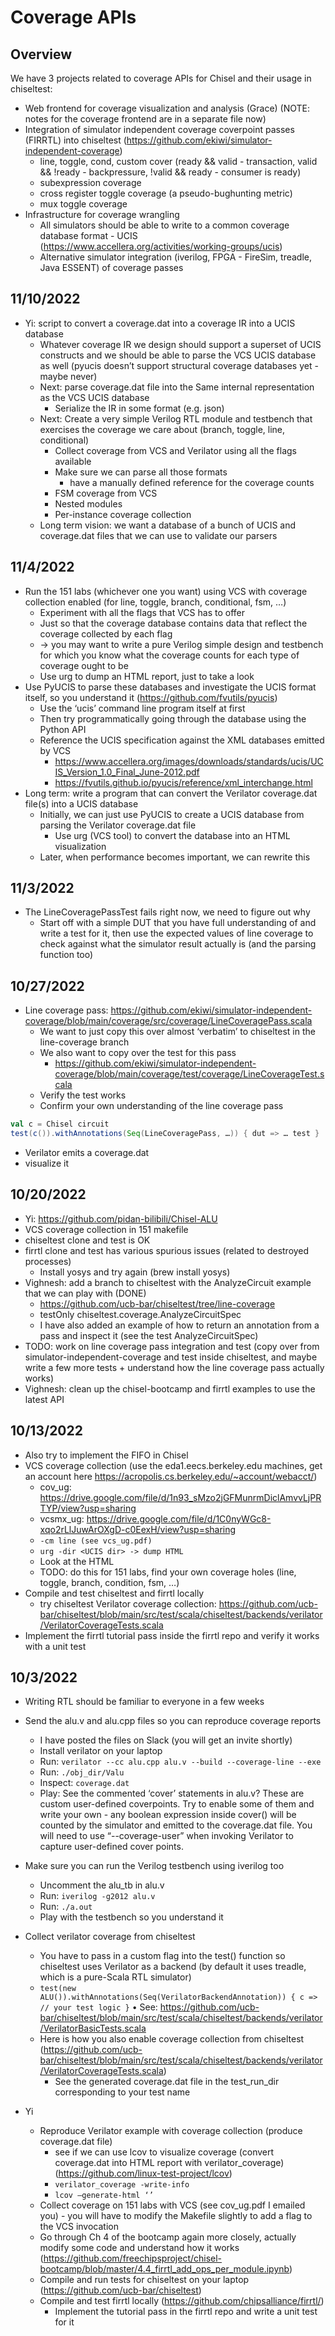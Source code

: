 # Coverage APIs

## Overview

We have 3 projects related to coverage APIs for Chisel and their usage in chiseltest:

- Web frontend for coverage visualization and analysis (Grace) (NOTE: notes for the coverage frontend are in a separate file now)
- Integration of simulator independent coverage coverpoint passes (FIRRTL) into chiseltest (https://github.com/ekiwi/simulator-independent-coverage)
    - line, toggle, cond, custom cover (ready && valid - transaction, valid && !ready - backpressure, !valid && ready - consumer is ready)
    - subexpression coverage
    - cross register toggle coverage (a pseudo-bughunting metric)
    - mux toggle coverage
- Infrastructure for coverage wrangling
    - All simulators should be able to write to a common coverage database format - UCIS (https://www.accellera.org/activities/working-groups/ucis)
    - Alternative simulator integration (iverilog, FPGA - FireSim, treadle, Java ESSENT) of coverage passes

## 11/10/2022

- Yi: script to convert a coverage.dat into a coverage IR into a UCIS database
    - Whatever coverage IR we design should support a superset of UCIS constructs and we should be able to parse the VCS UCIS database as well (pyucis doesn’t support structural coverage databases yet - maybe never)
    - Next: parse coverage.dat file into the Same internal representation as the VCS UCIS database
        - Serialize the IR in some format (e.g. json)
    - Next: Create a very simple Verilog RTL module and testbench that exercises the coverage we care about (branch, toggle, line, conditional)
        - Collect coverage from VCS and Verilator using all the flags available
        - Make sure we can parse all those formats
            - have a manually defined reference for the coverage counts
        - FSM coverage from VCS
        - Nested modules
        - Per-instance coverage collection
    - Long term vision: we want a database of a bunch of UCIS and coverage.dat files that we can use to validate our parsers

## 11/4/2022

- Run the 151 labs (whichever one you want) using VCS with coverage collection enabled (for line, toggle, branch, conditional, fsm, …)
    - Experiment with all the flags that VCS has to offer
    - Just so that the coverage database contains data that reflect the coverage collected by each flag
    - -> you may want to write a pure Verilog simple design and testbench for which you know what the coverage counts for each type of coverage ought to be
    - Use urg to dump an HTML report, just to take a look
- Use PyUCIS to parse these databases and investigate the UCIS format itself, so you understand it (https://github.com/fvutils/pyucis)
    - Use the ‘ucis’ command line program itself at first
    - Then try programmatically going through the database using the Python API
    - Reference the UCIS specification against the XML databases emitted by VCS
        - https://www.accellera.org/images/downloads/standards/ucis/UCIS_Version_1.0_Final_June-2012.pdf
        - https://fvutils.github.io/pyucis/reference/xml_interchange.html
- Long term: write a program that can convert the Verilator coverage.dat file(s) into a UCIS database
    - Initially, we can just use PyUCIS to create a UCIS database from parsing the Verilator coverage.dat file
        - Use urg (VCS tool) to convert the database into an HTML visualization
    - Later, when performance becomes important, we can rewrite this

## 11/3/2022

- The LineCoveragePassTest fails right now, we need to figure out why
    - Start off with a simple DUT that you have full understanding of and write a test for it, then use the expected values of line coverage to check against what the simulator result actually is (and the parsing function too)

## 10/27/2022

- Line coverage pass: https://github.com/ekiwi/simulator-independent-coverage/blob/main/coverage/src/coverage/LineCoveragePass.scala
    - We want to just copy this over almost ‘verbatim’ to chiseltest in the line-coverage branch
    - We also want to copy over the test for this pass
        - https://github.com/ekiwi/simulator-independent-coverage/blob/main/coverage/test/coverage/LineCoverageTest.scala
    - Verify the test works
    - Confirm your own understanding of the line coverage pass

```scala
val c = Chisel circuit
test(c()).withAnnotations(Seq(LineCoveragePass, …)) { dut => … test }
```

- Verilator emits a coverage.dat
- visualize it

## 10/20/2022

- Yi: https://github.com/pidan-bilibili/Chisel-ALU
- VCS coverage collection in 151 makefile
- chiseltest clone and test is OK
- firrtl clone and test has various spurious issues (related to destroyed processes)
    - Install yosys and try again (brew install yosys)
- Vighnesh: add a branch to chiseltest with the AnalyzeCircuit example that we can play with (DONE)
    - https://github.com/ucb-bar/chiseltest/tree/line-coverage
    - testOnly chiseltest.coverage.AnalyzeCircuitSpec
    - I have also added an example of how to return an annotation from a pass and inspect it (see the test AnalyzeCircuitSpec)
- TODO: work on line coverage pass integration and test (copy over from simulator-independent-coverage and test inside chiseltest, and maybe write a few more tests + understand how the line coverage pass actually works)
- Vighnesh: clean up the chisel-bootcamp and firrtl examples to use the latest API

## 10/13/2022

- Also try to implement the FIFO in Chisel
- VCS coverage collection (use the eda1.eecs.berkeley.edu machines, get an account here https://acropolis.cs.berkeley.edu/~account/webacct/)
    - cov_ug: https://drive.google.com/file/d/1n93_sMzo2jGFMunrmDiclAmvvLjPRTYP/view?usp=sharing
    - vcsmx_ug: https://drive.google.com/file/d/1C0nyWGc8-xqo2rLlJuwArOXgD-c0EexH/view?usp=sharing
    - `-cm line (see vcs_ug.pdf)`
    - `urg -dir <UCIS dir> -> dump HTML`
    - Look at the HTML
    - TODO: do this for 151 labs, find your own coverage holes (line, toggle, branch, condition, fsm, …)
- Compile and test chiseltest and firrtl locally
    - try chiseltest Verilator coverage collection: https://github.com/ucb-bar/chiseltest/blob/main/src/test/scala/chiseltest/backends/verilator/VerilatorCoverageTests.scala
- Implement the firrtl tutorial pass inside the firrtl repo and verify it works with a unit test

## 10/3/2022

- Writing RTL should be familiar to everyone in a few weeks
- Send the alu.v and alu.cpp files so you can reproduce coverage reports
    - I have posted the files on Slack (you will get an invite shortly)
    - Install verilator on your laptop
    - Run: `verilator --cc alu.cpp alu.v --build --coverage-line --exe`
    - Run: `./obj_dir/Valu`
    - Inspect: `coverage.dat`
    - Play: See the commented ‘cover’ statements in alu.v? These are custom user-defined coverpoints. Try to enable some of them and write your own - any boolean expression inside cover() will be counted by the simulator and emitted to the coverage.dat file. You will need to use “--coverage-user” when invoking Verilator to capture user-defined cover points.

- Make sure you can run the Verilog testbench using iverilog too
    - Uncomment the alu_tb in alu.v
    - Run: `iverilog -g2012 alu.v`
    - Run: `./a.out`
    - Play with the testbench so you understand it

- Collect verilator coverage from chiseltest
    - You have to pass in a custom flag into the test() function so chiseltest uses Verilator as a backend (by default it uses treadle, which is a pure-Scala RTL simulator)
    - `test(new ALU()).withAnnotations(Seq(VerilatorBackendAnnotation)) { c => // your test logic }`
        • See: https://github.com/ucb-bar/chiseltest/blob/main/src/test/scala/chiseltest/backends/verilator/VerilatorBasicTests.scala
    - Here is how you also enable coverage collection from chiseltest (https://github.com/ucb-bar/chiseltest/blob/main/src/test/scala/chiseltest/backends/verilator/VerilatorCoverageTests.scala)
        - See the generated coverage.dat file in the test_run_dir corresponding to your test name

- Yi
    - Reproduce Verilator example with coverage collection (produce coverage.dat file)
        - see if we can use lcov to visualize coverage (convert coverage.dat into HTML report with verilator_coverage) (https://github.com/linux-test-project/lcov)
        - `verilator_coverage -write-info`
        - `lcov –generate-html ‘’`
    - Collect coverage on 151 labs with VCS (see cov_ug.pdf I emailed you) - you will have to modify the Makefile slightly to add a flag to the VCS invocation
    - Go through Ch 4 of the bootcamp again more closely, actually modify some code and understand how it works (https://github.com/freechipsproject/chisel-bootcamp/blob/master/4.4_firrtl_add_ops_per_module.ipynb)
    - Compile and run tests for chiseltest on your laptop (https://github.com/ucb-bar/chiseltest)
    - Compile and test firrtl locally (https://github.com/chipsalliance/firrtl/)
        - Implement the tutorial pass in the firrtl repo and write a unit test for it
